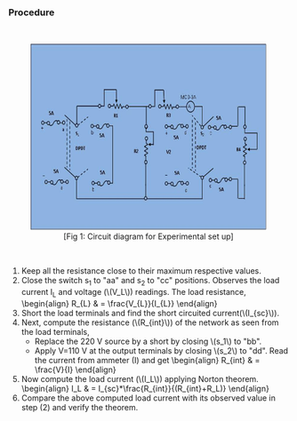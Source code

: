 ### Procedure
<div class="content" id="experiment-article-section-2-content">                            
                            <p>
								<br><figure style="text-align:center">
									  <img alt="" src="./image/pic5.JPG" height="335" width="712">
									  <figcaption>[Fig 1: Circuit diagram for Experimental set up]</figcaption>
								</figure><br>
								<p></p>
								<ol type="1">
                                <li>Keep all the resistance close to their maximum respective values.</li>
								<li>Close the switch s<sub>1</sub> to "aa" and s<sub>2</sub> to "cc" positions. Observes the load current I<sub>L</sub> and voltage (\(V_L\)) readings. The load resistance,
										\begin{align}
										R_{L} & = \frac{V_{L}}{I_{L}} 
										\end{align}<br>
									</li> 
									<li>Short the load terminals and find the short circuited current(\(I_{sc}\)).</li>
									<li>Next, compute the resistance (\(R_{int}\)) of the network as seen from the load terminals, 
									<ul>
										<li>Replace the 220 V source by a short by closing \(s_1\) to "bb".</li>
										<li>Apply V=110 V at the output terminals by closing \(s_2\) to "dd". Read the current from ammeter (I) and get
										\begin{align}
										R_{int} & = \frac{V}{I} 
										\end{align}</li>
									</ul></li>
									<li>Now compute the load current (\(I_L\)) applying Norton theorem.
									\begin{align}
									I_L & = I_{sc}*\frac{R_{int}}{(R_{int}+R_L)} 
									\end{align}
									</li>
									<li>Compare the above computed load current with its observed value in step (2) and verify the theorem.</li>
								</ol><br><br><br>
							</p>                                
                        </div>